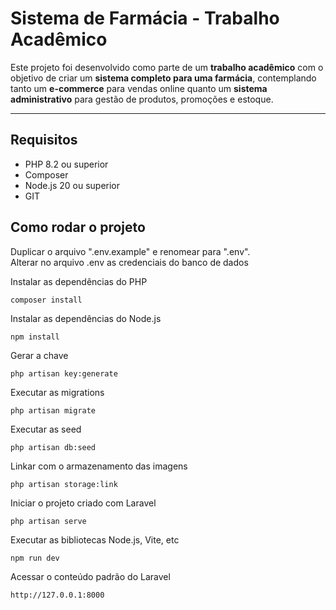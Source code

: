 # Sistema de Farmácia - Trabalho Acadêmico

Este projeto foi desenvolvido como parte de um **trabalho acadêmico** com o objetivo de criar um **sistema completo para uma farmácia**, contemplando tanto um **e-commerce** para vendas online quanto um **sistema administrativo** para gestão de produtos, promoções e estoque.

---
## Requisitos

* PHP 8.2 ou superior
* Composer
* Node.js 20 ou superior
* GIT

## Como rodar o projeto

Duplicar o arquivo ".env.example" e renomear para ".env".<br>
Alterar no arquivo .env as credenciais do banco de dados<br>

Instalar as dependências do PHP
```
composer install
```

Instalar as dependências do Node.js
```
npm install
```

Gerar a chave
```
php artisan key:generate
```

Executar as migrations
```
php artisan migrate
```

Executar as seed
```
php artisan db:seed
```
Linkar com o armazenamento das imagens
```
php artisan storage:link
```
Iniciar o projeto criado com Laravel
```
php artisan serve
```

Executar as bibliotecas Node.js, Vite, etc
```
npm run dev
```

Acessar o conteúdo padrão do Laravel
```
http://127.0.0.1:8000
```

